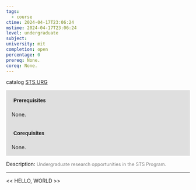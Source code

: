```yaml
---
tags:
  - course
ctime: 2024-04-17T23:06:24
mstime: 2024-04-17T23:06:24
level: undergraduate
subject: 
university: mit
completion: open
percentage: 0
prereq: None.
coreq: None.
---
```


catalog [STS.URG](http://student.mit.edu/catalog/mSTSa.html#STS.URG)

<span style="display: block; padding: 15px; background-color: rgb(100, 100, 100, 0.2);"><font id="m_prereq4208_0" style="display: block; font-family: Arial, sans-serif; font-weight: bold; padding: 5px">Prerequisites</font><br><span id="prereq4208_0">None.</span></span>
<span style="display: block; padding: 15px; background-color: rgb(100, 100, 100, 0.2);"><font id="m_coreq4208_0" style="display: block; font-family: Arial, sans-serif; font-weight: bold; padding: 5px">Corequisites</font><br><span id="coreq4208_0">None.</span></span>

<font style="">Description:</font>
<font style="color: grey; font-size: 0.8rem;">Undergraduate research opportunities in the STS Program.</font>



---

<< HELLO, WORLD >>
